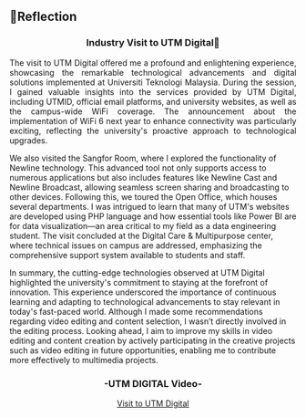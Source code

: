 ## 💭Reflection
<h3 align="center">Industry Visit to UTM Digital🏢</h3>
<p align= "justify">
The visit to UTM Digital offered me a profound and enlightening experience, showcasing the remarkable technological advancements and digital solutions implemented at Universiti Teknologi Malaysia. During the session, I gained valuable insights into the services provided by UTM Digital, including UTMID, official email platforms, and university websites, as well as the campus-wide WiFi coverage. The announcement about the implementation of WiFi 6 next year to enhance connectivity was particularly exciting, reflecting the university's proactive approach to technological upgrades.

We also visited the Sangfor Room, where I explored the functionality of Newline technology. This advanced tool not only supports access to numerous applications but also includes features like Newline Cast and Newline Broadcast, allowing seamless screen sharing and broadcasting to other devices. Following this, we toured the Open Office, which houses several departments. I was intrigued to learn that many of UTM's websites are developed using PHP language and how essential tools like Power BI are for data visualization—an area critical to my field as a data engineering student. The visit concluded at the Digital Care & Multipurpose center, where technical issues on campus are addressed, emphasizing the comprehensive support system available to students and staff.

In summary, the cutting-edge technologies observed at UTM Digital highlighted the university's commitment to staying at the forefront of innovation. This experience underscored the importance of continuous learning and adapting to technological advancements to stay relevant in today's fast-paced world. Although I made some recommendations regarding video editing and content selection, I wasn’t directly involved in the editing process. Looking ahead, I aim to improve my skills in video editing and content creation by actively participating in the creative projects such as video editing in future opportunities, enabling me to contribute more effectively to multimedia projects.
<div align="center">
  <h3>-UTM DIGITAL Video-</h3>
  <a href="https://m.youtube.com/watch?v=wEyn7D3ID_c">Visit to UTM Digital</a>
</div>
</p>

